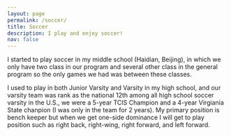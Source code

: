 ```yaml
---
layout: page
permalink: /soccer/
title: Soccer
description: I play and enjoy soccer!
nav: false
---
```


I started to play soccer in my middle school (Haidian, Beijing), in which we only have two class in our program and several other class in the general program so the only games we had was between these classes.

I used to play in both Junior Varsity and Varsity in my high school, and our varsity team was rank as the national 12th among all high school soccer varsity in the U.S., we were a 5-year TCIS Champion and a 4-year Virgiania State chanpion (I was only in the team for 2 years). My primary position is bench keeper but when we get one-side dominance I will get to play position such as right back, right-wing, right forward, and left forward.